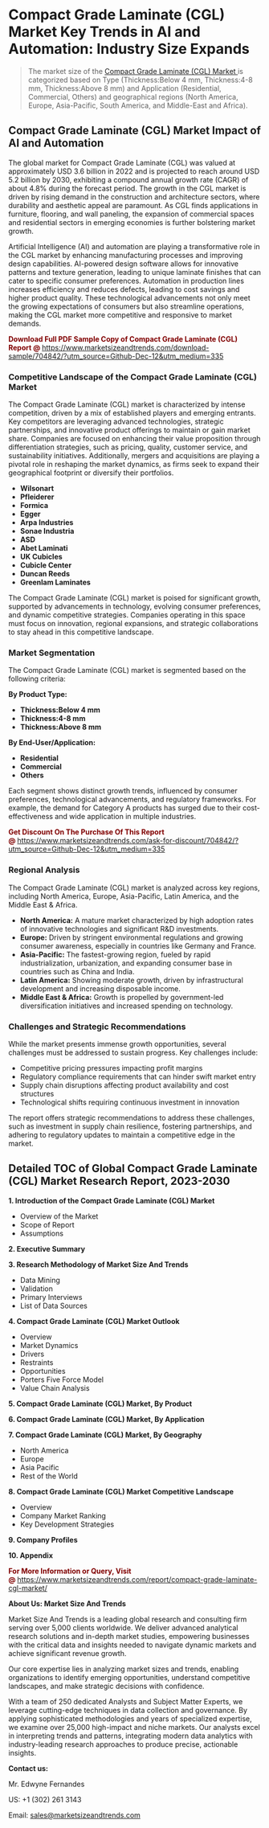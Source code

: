 <H1> Compact Grade Laminate (CGL) Market Key Trends in AI and Automation: Industry Size Expands</H1><blockquote><p>The market size of the <a href="https://www.marketsizeandtrends.com/download-sample/704842/?utm_source=Github-Dec-12&amp;utm_medium=335" target="_blank">Compact Grade Laminate (CGL) Market </a>is categorized based on Type (Thickness:Below 4 mm, Thickness:4-8 mm, Thickness:Above 8 mm) and Application (Residential, Commercial, Others) and geographical regions (North America, Europe, Asia-Pacific, South America, and Middle-East and Africa).</p></blockquote><p><h2>Compact Grade Laminate (CGL) Market Impact of AI and Automation</h2><p>The global market for Compact Grade Laminate (CGL) was valued at approximately USD 3.6 billion in 2022 and is projected to reach around USD 5.2 billion by 2030, exhibiting a compound annual growth rate (CAGR) of about 4.8% during the forecast period. The growth in the CGL market is driven by rising demand in the construction and architecture sectors, where durability and aesthetic appeal are paramount. As CGL finds applications in furniture, flooring, and wall paneling, the expansion of commercial spaces and residential sectors in emerging economies is further bolstering market growth.</p><p>Artificial Intelligence (AI) and automation are playing a transformative role in the CGL market by enhancing manufacturing processes and improving design capabilities. AI-powered design software allows for innovative patterns and texture generation, leading to unique laminate finishes that can cater to specific consumer preferences. Automation in production lines increases efficiency and reduces defects, leading to cost savings and higher product quality. These technological advancements not only meet the growing expectations of consumers but also streamline operations, making the CGL market more competitive and responsive to market demands.</p></p><p><strong><span style="color: #800000;">Download Full PDF Sample Copy of Compact Grade Laminate (CGL) Report @</span>&nbsp;</strong><a href="https://www.marketsizeandtrends.com/download-sample/704842/?utm_source=Github-Dec-12&amp;utm_medium=335">https://www.marketsizeandtrends.com/download-sample/704842/?utm_source=Github-Dec-12&amp;utm_medium=335</a></p><h3>Competitive Landscape of the Compact Grade Laminate (CGL) Market</h3><p>The Compact Grade Laminate (CGL) market is characterized by intense competition, driven by a mix of established players and emerging entrants. Key competitors are leveraging advanced technologies, strategic partnerships, and innovative product offerings to maintain or gain market share. Companies are focused on enhancing their value proposition through differentiation strategies, such as pricing, quality, customer service, and sustainability initiatives. Additionally, mergers and acquisitions are playing a pivotal role in reshaping the market dynamics, as firms seek to expand their geographical footprint or diversify their portfolios.</p><p><strong><p><ul><li>Wilsonart </li><li> Pfleiderer </li><li> Formica </li><li> Egger </li><li> Arpa Industries </li><li> Sonae Industria </li><li> ASD </li><li> Abet Laminati </li><li> UK Cubicles </li><li> Cubicle Center </li><li> Duncan Reeds </li><li> Greenlam Laminates</p></li></ul></p></strong></p><p>The Compact Grade Laminate (CGL) market is poised for significant growth, supported by advancements in technology, evolving consumer preferences, and dynamic competitive strategies. Companies operating in this space must focus on innovation, regional expansions, and strategic collaborations to stay ahead in this competitive landscape.</p><h3>Market Segmentation</h3><p>The Compact Grade Laminate (CGL) market is segmented based on the following criteria:</p><p><strong>By Product Type:</strong></p><p><strong><p><ul><li>Thickness:Below 4 mm </li><li> Thickness:4-8 mm </li><li> Thickness:Above 8 mm</p></li></ul></p></strong></p><p><strong>By End-User/Application:</strong></p><p><strong><p><ul><li>Residential </li><li> Commercial </li><li> Others</p></li></ul></p></strong></p><p>Each segment shows distinct growth trends, influenced by consumer preferences, technological advancements, and regulatory frameworks. For example, the demand for Category A products has surged due to their cost-effectiveness and wide application in multiple industries.</p><p><strong><span style="color: #800000;">Get Discount On The Purchase Of This Report @&nbsp;</span></strong><a href="https://www.marketsizeandtrends.com/ask-for-discount/704842/?utm_source=Github-Dec-12&amp;utm_medium=335">https://www.marketsizeandtrends.com/ask-for-discount/704842/?utm_source=Github-Dec-12&amp;utm_medium=335</a></p><h3>Regional Analysis</h3><p>The Compact Grade Laminate (CGL) market is analyzed across key regions, including North America, Europe, Asia-Pacific, Latin America, and the Middle East &amp; Africa.</p><ul><li><strong>North America:</strong> A mature market characterized by high adoption rates of innovative technologies and significant R&amp;D investments.</li><li><strong>Europe:</strong> Driven by stringent environmental regulations and growing consumer awareness, especially in countries like Germany and France.</li><li><strong>Asia-Pacific:</strong> The fastest-growing region, fueled by rapid industrialization, urbanization, and expanding consumer base in countries such as China and India.</li><li><strong>Latin America:</strong> Showing moderate growth, driven by infrastructural development and increasing disposable income.</li><li><strong>Middle East &amp; Africa:</strong> Growth is propelled by government-led diversification initiatives and increased spending on technology.</li></ul><h3>Challenges and Strategic Recommendations</h3><p>While the market presents immense growth opportunities, several challenges must be addressed to sustain progress. Key challenges include:</p><ul><li>Competitive pricing pressures impacting profit margins</li><li>Regulatory compliance requirements that can hinder swift market entry</li><li>Supply chain disruptions affecting product availability and cost structures</li><li>Technological shifts requiring continuous investment in innovation</li></ul><p>The report offers strategic recommendations to address these challenges, such as investment in supply chain resilience, fostering partnerships, and adhering to regulatory updates to maintain a competitive edge in the market.</p><h2>Detailed TOC of Global Compact Grade Laminate (CGL) Market Research Report, 2023-2030</h2><p><strong>1. Introduction of the Compact Grade Laminate (CGL) Market</strong></p><ul><li>Overview of the Market</li><li>Scope of Report</li><li>Assumptions&nbsp;</li></ul><p><strong>2. Executive Summary</strong></p><p><strong>3. Research Methodology of <strong>Market Size And Trends</strong></strong></p><ul><li>Data Mining</li><li>Validation</li><li>Primary Interviews</li><li>List of Data Sources&nbsp;</li></ul><p><strong>4. Compact Grade Laminate (CGL) Market Outlook</strong></p><ul><li>Overview</li><li>Market Dynamics</li><li>Drivers</li><li>Restraints</li><li>Opportunities</li><li>Porters Five Force Model</li><li>Value Chain Analysis&nbsp;</li></ul><p><strong>5. Compact Grade Laminate (CGL) Market, By Product</strong></p><p><strong>6. Compact Grade Laminate (CGL) Market, By Application</strong></p><p><strong>7. Compact Grade Laminate (CGL) Market, By Geography</strong></p><ul><li>North America</li><li>Europe</li><li>Asia Pacific</li><li>Rest of the World&nbsp;</li></ul><p><strong>8. Compact Grade Laminate (CGL) Market Competitive Landscape</strong></p><ul><li>Overview</li><li>Company Market Ranking</li><li>Key Development Strategies&nbsp;</li></ul><p><strong>9. Company Profiles</strong></p><p><strong>10. Appendix</strong></p><p><strong><span style="color: #800000;">For More Information or Query, Visit @&nbsp;</span></strong><a href="https://www.marketsizeandtrends.com/report/compact-grade-laminate-cgl-market/">https://www.marketsizeandtrends.com/report/compact-grade-laminate-cgl-market/</a></p><p></p><p><strong>About Us:&nbsp;Market Size And Trends</strong></p><p>Market Size And Trends&nbsp;is a leading global research and consulting firm serving over 5,000 clients worldwide. We deliver advanced analytical research solutions and in-depth market studies, empowering businesses with the critical data and insights needed to navigate dynamic markets and achieve significant revenue growth.</p><p>Our core expertise lies in analyzing market sizes and trends, enabling organizations to identify emerging opportunities, understand competitive landscapes, and make strategic decisions with confidence.</p><p>With a team of 250 dedicated Analysts and Subject Matter Experts, we leverage cutting-edge techniques in data collection and governance. By applying sophisticated methodologies and years of specialized expertise, we examine over 25,000 high-impact and niche markets. Our analysts excel in interpreting trends and patterns, integrating modern data analytics with industry-leading research approaches to produce precise, actionable insights.</p><p><strong>Contact us:</strong></p><p>Mr. Edwyne Fernandes</p><p>US: +1 (302) 261 3143</p><p>Email: <a href="mailto:sales@marketsizeandtrends.com">sales@marketsizeandtrends.com</a>&nbsp;</p>
